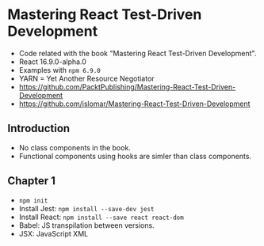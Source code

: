 # Mastering React Test-Driven Development
* Code related with the book "Mastering React Test-Driven Development".
* React 16.9.0-alpha.0
* Examples with `npm 6.9.0`
* YARN = Yet Another Resource Negotiator
* https://github.com/PacktPublishing/Mastering-React-Test-Driven-Development
* https://github.com/islomar/Mastering-React-Test-Driven-Development


## Introduction
* No class components in the book.
* Functional components using hooks are simler than class components.

## Chapter 1
* `npm init`
* Install Jest: `npm install --save-dev jest`
* Install React: `npm install --save react react-dom`
* Babel: JS transpilation between versions.
* JSX: JavaScript XML
